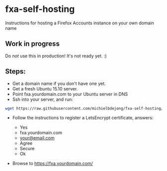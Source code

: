 # fxa-self-hosting
Instructions for hosting a Firefox Accounts instance on your own domain name

## Work in progress

Do *not* use this in production! It's not ready yet. :)

## Steps:
* Get a domain name if you don't have one yet.
* Get a fresh Ubuntu 15.10 server.
* Point fxa.yourdomain.com to your Ubuntu server in DNS
* Ssh into your server, and run:
````bash
wget https://raw.githubusercontent.com/michielbdejong/fxa-self-hosting/master/setup.sh | sh
````
* Follow the instructions to register a LetsEncrypt certificate, answers:
  * Yes
  * fxa.yourdomain.com
  * your@email.com
  * Agree
  * Secure
  * Ok

* Browse to https://fxa.yourdomain.com/
